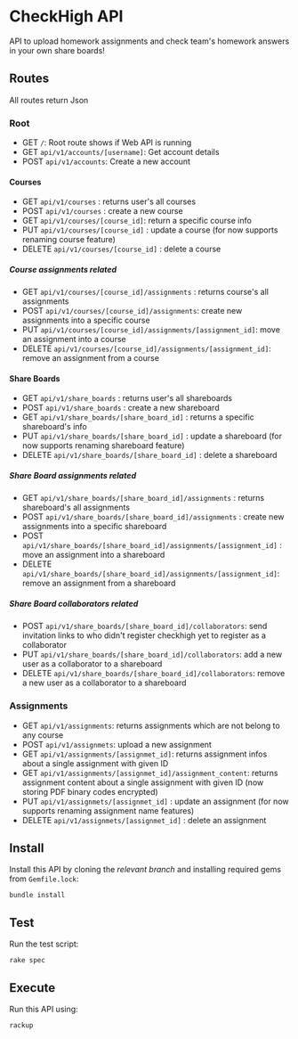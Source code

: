 # CheckHigh API

API to upload homework assignments and check team's homework answers in your own share boards!

## Routes

All routes return Json

### Root
- GET `/`: Root route shows if Web API is running
- GET  `api/v1/accounts/[username]`: Get account details
- POST `api/v1/accounts`: Create a new account

#### Courses
- GET `api/v1/courses` : returns user's all courses
- POST `api/v1/courses` : create a new course
- GET `api/v1/courses/[course_id]`: return a specific course info
- PUT `api/v1/courses/[course_id]` : update a course (for now supports renaming course feature)
- DELETE `api/v1/courses/[course_id]` : delete a course
##### Course assignments related
- GET `api/v1/courses/[course_id]/assignments` : returns course's all assignments
- POST `api/v1/courses/[course_id]/assignments`: create new assignments into a specific course
- PUT `api/v1/courses/[course_id]/assignments/[assignment_id]`: move an assignment into a course
- DELETE `api/v1/courses/[course_id]/assignments/[assignment_id]`: remove an assignment from a course

#### Share Boards
- GET `api/v1/share_boards` : returns user's all shareboards
- POST `api/v1/share_boards` : create a new shareboard
- GET `api/v1/share_boards/[share_board_id]` : returns a specific shareboard's info
- PUT `api/v1/share_boards/[share_board_id]` : update a shareboard (for now supports renaming shareboard feature)
- DELETE `api/v1/share_boards/[share_board_id]` : delete a shareboard
##### Share Board assignments related
- GET `api/v1/share_boards/[share_board_id]/assignments` : returns shareboard's all assignments
- POST `api/v1/share_boards/[share_board_id]/assignments` : create new assignments into a specific shareboard 
- POST `api/v1/share_boards/[share_board_id]/assignments/[assignment_id]` : move an assignment into a shareboard 
- DELETE `api/v1/share_boards/[share_board_id]/assignments/[assignment_id]`: remove an assignment from a shareboard
##### Share Board collaborators related
- POST `api/v1/share_boards/[share_board_id]/collaborators`: send invitation links to who didn't register checkhigh yet to register as a collaborator 
- PUT `api/v1/share_boards/[share_board_id]/collaborators`: add a new user as a collaborator to a shareboard  
- DELETE `api/v1/share_boards/[share_board_id]/collaborators`: remove a new user as a collaborator to a shareboard  


### Assignments
- GET `api/v1/assignments`: returns assignments which are not belong to any course
- POST `api/v1/assignmets`: upload a new assignment
- GET `api/v1/assignments/[assignmet_id]`: returns assignment infos about a single assignment with given ID
- GET `api/v1/assignments/[assignmet_id]/assignment_content`: returns assignment content about a single assignment with given ID (now storing PDF binary codes encrypted)
- PUT `api/v1/assignmets/[assignmet_id]` : update an assignment (for now supports renaming assignment name features)
- DELETE `api/v1/assignmets/[assignmet_id]` : delete an assignment

## Install

Install this API by cloning the *relevant branch* and installing required gems from `Gemfile.lock`:

```shell
bundle install
```

## Test

Run the test script:

```shell
rake spec
```

## Execute

Run this API using:

```shell
rackup
```
